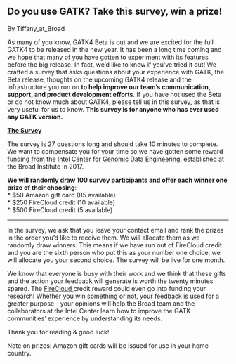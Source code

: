 ## Do you use GATK? Take this survey, win a prize!

By Tiffany_at_Broad

<p>As many of you know, GATK4 Beta is out and we are excited for the full GATK4 to be released in the new year. It has been a long time coming and we hope that many of you have gotten to experiment with its features before the big release. In fact, we’d like to know if you’ve tried it out! We crafted a survey that asks questions about your experience with GATK, the Beta release, thoughts on the upcoming GATK4 release and the infrastructure you run on <strong>to help improve our team’s communication, support, and product development efforts</strong>. If you have not used the Beta or do not know much about GATK4, please tell us in this survey, as that is very useful for us to know. <strong>This survey is for anyone who has ever used any GATK version.</strong></p>

<p><strong><a rel="nofollow" href="https://www.surveymonkey.com/r/GATKsurvey" title="The Survey">The Survey</a></strong></p>

<p>The survey is 27 questions long and should take 10 minutes to complete. We want to compensate you for your time so we have gotten some reward funding from the <a rel="nofollow" href="https://www.youtube.com/watch?v=RBlRW3xVlO8" title="Intel Center for Genomic Data Engineering">Intel Center for Genomic Data Engineering</a>, established at the Broad Institute in 2017.</p>

<p><strong>We will randomly draw 100 survey participants and offer each winner one prize of their choosing</strong>:<br>
* $50 Amazon gift card  (85 available)<br>
* $250 FireCloud credit (10 available) <br>
* $500 FireCloud credit (5 available)</p>

<hr></hr><p>In the survey, we ask that you leave your contact email and rank the prizes in the order you’d like to receive them. We will allocate them as we randomly draw winners. This means if we have run out of FireCloud credit and you are the sixth person who put this as your number one choice, we will allocate you your second choice. The survey will be live for one month.</p>

<p>We know that everyone is busy with their work and we think that these gifts and the action your feedback will generate is worth the twenty minutes spared. The <a rel="nofollow" href="https://software.broadinstitute.org/firecloud/" title="FireCloud">FireCloud </a>credit reward could even go into funding your research! Whether you win something or not, your feedback is used for a greater purpose - your opinions will help the Broad team and the collaborators at the Intel Center learn how to improve the GATK communities’ experience by understanding its needs.</p>

<p>Thank you for reading &amp; good luck!</p>

<p>Note on prizes: Amazon gift cards will be issued for use in your home country.</p>
